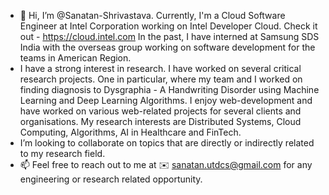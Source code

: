 - 👋 Hi, I’m @Sanatan-Shrivastava. Currently, I'm a Cloud Software Engineer at Intel Corporation working on Intel Developer Cloud. Check it out - https://cloud.intel.com
In the past, I have interned at Samsung SDS India with the overseas group working on software development for the teams in American Region.
- I have a strong interest in research. I have worked on several critical research projects. One in particular, where my team and I worked on finding diagnosis to Dysgraphia - A Handwriting Disorder using Machine Learning and Deep Learning Algorithms. I enjoy web-development and have worked on various web-related projects for several clients and organisations. My research interests are Distributed Systems, Cloud Computing, Algorithms, AI in Healthcare and FinTech.
- I’m looking to collaborate on topics that are directly or indirectly related to my research field.
- 📫 Feel free to reach out to me at ✉️ sanatan.utdcs@gmail.com for any engineering or research related opportunity.

<!---
Sanatan-Shrivastava/Sanatan-Shrivastava is a ✨ special ✨ repository because its `README.md` (this file) appears on your GitHub profile.
You can click the Preview link to take a look at your changes.
--->
